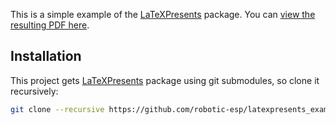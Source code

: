 This is a simple example of the [LaTeXPresents](https://github.com/robotic-esp/latexpresents) package.
You can [view the resulting PDF here](https://github.com/robotic-esp/latexpresents_example/blob/main/demo_presentation.pdf).

## Installation
This project gets [LaTeXPresents](https://github.com/robotic-esp/latexpresents) package using git submodules, so clone it recursively:
```bash
git clone --recursive https://github.com/robotic-esp/latexpresents_example.git
```

